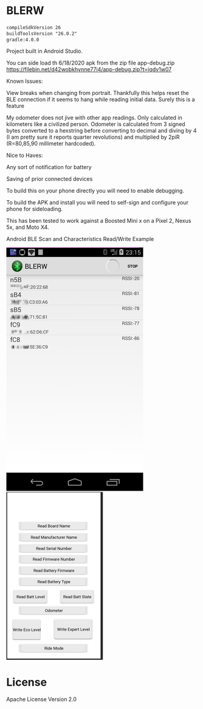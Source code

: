 BLERW
=====


    compileSdkVersion 26
    buildToolsVersion "26.0.2"
    gradle:4.0.0

Project built in Android Studio.

You can side load th 6/18/2020 apk from the zip file app-debug.zip
https://filebin.net/d42wobkhynne77i4/app-debug.zip?t=iqdv1w07

Known Issues:

View breaks when changing from portrait. Thankfully this helps reset the BLE connection if it seems to hang while reading initial data.
Surely this is a feature

My odometer does not jive with other app readings. Only calculated in kilometers like a civilized person.
Odometer is calculated from 3 signed bytes converted to a hexstring before converting to decimal and diving by 4 (I am pretty sure it reports quarter revolutions) and multiplied by 2piR (R=80,85,90 millimeter hardcoded).

Nice to Haves:

Any sort of notification for battery 

Saving of prior connected devices



To build this on your phone directly you will need to enable debugging. 


To build the APK and install you will need to self-sign and configure your phone for sideloading.



This has been tested to work against a Boosted Mini x on a Pixel 2, Nexus 5x, and Moto X4.


Android BLE Scan and Characteristics Read/Write Example

![Figure 1 ScanActivity for BLE Scan](etc/BLERW_cap01.png) 
![Figure 2 DeviceActivity for Read/Write Characteristics](etc/BLERW_cap02.png)

# License

Apache License Version 2.0
